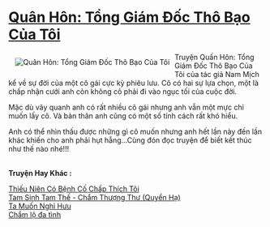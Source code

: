 <a href="https://utruyen.com/quan-hon-tong-giam-doc-tho-bao-cua-toi/14581/" title="Quân Hôn: Tổng Giám Đốc Thô Bạo Của Tôi"><h1>Quân Hôn: Tổng Giám Đốc Thô Bạo Của Tôi</h1></a><div style="display:table"><img align="right" style="float: left; padding: 10px;" src="https://utruyen.com/images/story/200x260/quan-hon-tong-giam-doc-tho-bao-cua-toi.jpg" alt="Quân Hôn: Tổng Giám Đốc Thô Bạo Của Tôi">Truyện Quấn Hôn: Tổng Giám Đốc Thô Bạo Của Tôi của tác giả Nam Mịch kể về sự đời của một cô gái cực kỳ phiêu lưu. Cô có hai sự lựa chọn, một là chấp nhận cưới anh còn không cô phải đi vào ngục tối của cuộc đời.<p></p>Mặc dù vây quanh anh có rất nhiều cô gái nhưng anh vẫn một mực chỉ muốn lấy cô. Và bản thân anh cũng có một số tính cách rất khó hiểu.<p></p>Anh có thể nhìn thấu được những gì cô muốn nhưng anh hết lần này đến lần khác khiến cho anh phải hụt hẫng...Cùng đón đọc truyện để biết kết thúc như thế nào nhé!!!</div><p><br><b>Truyện Hay Khác :</b></p><a href="https://utruyen.com/thieu-nien-co-benh-co-chap-thich-toi/25337/" alt="Thiếu Niên Có Bệnh Cố Chấp Thích Tôi">Thiếu Niên Có Bệnh Cố Chấp Thích Tôi</a><br/><a href="https://github.com/quanluxury/truyenhot/tree/master/truyenhay/3941/" alt="Tam Sinh Tam Thế - Chẩm Thượng Thư (Quyển Hạ)">Tam Sinh Tam Thế - Chẩm Thượng Thư (Quyển Hạ)</a><br/><a href="https://dammy2019.blogspot.com/2019/11/ta-muon-nghi-huu.html" alt="Ta Muốn Nghỉ Hưu">Ta Muốn Nghỉ Hưu</a><br/><a href="https://github.com/quanluxury/ngontinh_sac/tree/master/truyenhay/19448/" alt="Chẩm lộ đa tình">Chẩm lộ đa tình</a><br/>